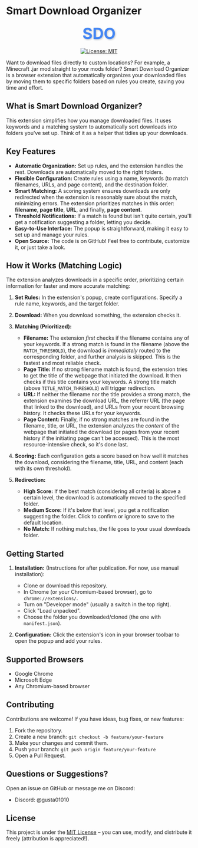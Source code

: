 # Smart Download Organizer

<!-- Centered SDO -->
<p align="center">
  <span style="font-size: 3em; font-weight: bold; color: #4285f4; text-shadow: 2px 2px 4px rgba(0, 0, 0, 0.2);">SDO</span>
</p>

<!-- Centered License Shield -->
<div align="center">

[![License: MIT](https://img.shields.io/badge/License-MIT-yellow.svg?style=flat-square)](https://opensource.org/licenses/MIT)

</div>

Want to download files directly to custom locations? For example, a Minecraft .jar mod straight to your mods folder? Smart Download Organizer is a browser extension that automatically organizes your downloaded files by moving them to specific folders based on rules you create, saving you time and effort.

## What is Smart Download Organizer?

This extension simplifies how you manage downloaded files. It uses keywords and a matching system to automatically sort downloads into folders you've set up. Think of it as a helper that tidies up your downloads.

## Key Features

*   **Automatic Organization:** Set up rules, and the extension handles the rest. Downloads are automatically moved to the right folders.
*   **Flexible Configuration:** Create rules using a name, keywords (to match filenames, URLs, and page content), and the destination folder.
*   **Smart Matching:** A scoring system ensures downloads are only redirected when the extension is reasonably sure about the match, minimizing errors. The extension prioritizes matches in this order: **filename**, **page title**, **URL**, and finally, **page content**.
*   **Threshold Notifications:** If a match is found but isn't quite certain, you'll get a notification suggesting a folder, letting you decide.
*   **Easy-to-Use Interface:** The popup is straightforward, making it easy to set up and manage your rules.
*   **Open Source:** The code is on GitHub! Feel free to contribute, customize it, or just take a look.

## How it Works (Matching Logic)

The extension analyzes downloads in a specific order, prioritizing certain information for faster and more accurate matching:

1.  **Set Rules:** In the extension's popup, create configurations. Specify a rule name, keywords, and the target folder.

2.  **Download:** When you download something, the extension checks it.

3.  **Matching (Prioritized):**
    *   **Filename:** The extension *first* checks if the filename contains any of your keywords.  If a strong match is found in the filename (above the `MATCH_THRESHOLD`), the download is *immediately* routed to the corresponding folder, and further analysis is skipped. This is the fastest and most reliable check.
    *   **Page Title:** If no strong filename match is found, the extension tries to get the title of the webpage that initiated the download.  It then checks if this title contains your keywords. A strong title match (above `TITLE_MATCH_THRESHOLD`) will trigger redirection.
    *   **URL:** If neither the filename nor the title provides a strong match, the extension examines the download URL, the referrer URL (the page that linked to the download), and URLs from your recent browsing history.  It checks these URLs for your keywords.
    *   **Page Content:** Finally, if no strong matches are found in the filename, title, or URL, the extension analyzes the *content* of the webpage that initiated the download (or pages from your recent history if the initiating page can't be accessed).  This is the most resource-intensive check, so it's done last.

4.  **Scoring:** Each configuration gets a score based on how well it matches the download, considering the filename, title, URL, and content (each with its own threshold).

5.  **Redirection:**
    *   **High Score:** If the best match (considering all criteria) is above a certain level, the download is automatically moved to the specified folder.
    *   **Medium Score:** If it's below that level, you get a notification suggesting the folder. Click to confirm or ignore to save to the default location.
    *   **No Match:** If nothing matches, the file goes to your usual downloads folder.

## Getting Started

1.  **Installation:** (Instructions for after publication. For now, use manual installation):
    *   Clone or download this repository.
    *   In Chrome (or your Chromium-based browser), go to `chrome://extensions/`.
    *   Turn on "Developer mode" (usually a switch in the top right).
    *   Click "Load unpacked".
    *   Choose the folder you downloaded/cloned (the one with `manifest.json`).

2.  **Configuration:** Click the extension's icon in your browser toolbar to open the popup and add your rules.

## Supported Browsers

*   Google Chrome
*   Microsoft Edge
*   Any Chromium-based browser

## Contributing

Contributions are welcome! If you have ideas, bug fixes, or new features:

1.  Fork the repository.
2.  Create a new branch: `git checkout -b feature/your-feature`
3.  Make your changes and commit them.
4.  Push your branch: `git push origin feature/your-feature`
5.  Open a Pull Request.

## Questions or Suggestions?

Open an issue on GitHub or message me on Discord:

*   Discord: @gusta01010

## License

This project is under the [MIT License](./LICENSE) – you can use, modify, and distribute it freely (attribution is appreciated!).